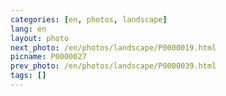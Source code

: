 ```yaml
---
categories: [en, photos, landscape]
lang: en
layout: photo
next_photo: /en/photos/landscape/P0000019.html
picname: P0000027
prev_photo: /en/photos/landscape/P0000039.html
tags: []
---
```


